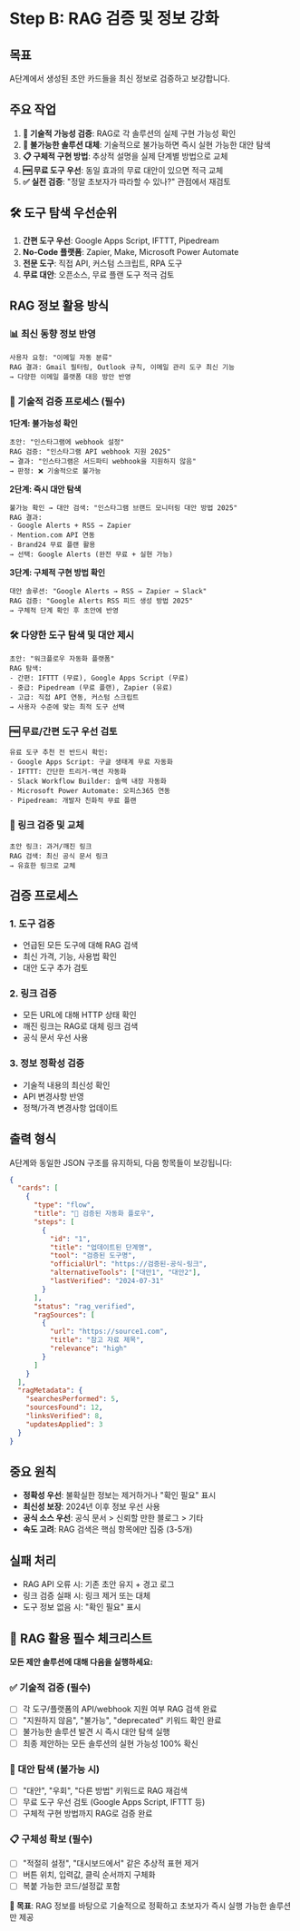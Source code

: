 # Step B: RAG 검증 및 정보 강화

## 목표
A단계에서 생성된 초안 카드들을 최신 정보로 검증하고 보강합니다.

## 주요 작업
1. **🚨 기술적 가능성 검증**: RAG로 각 솔루션의 실제 구현 가능성 확인
2. **🔄 불가능한 솔루션 대체**: 기술적으로 불가능하면 즉시 실현 가능한 대안 탐색
3. **📋 구체적 구현 방법**: 추상적 설명을 실제 단계별 방법으로 교체
4. **🆓 무료 도구 우선**: 동일 효과의 무료 대안이 있으면 적극 교체
5. **✅ 실전 검증**: "정말 초보자가 따라할 수 있나?" 관점에서 재검토

## 🛠️ 도구 탐색 우선순위
1. **간편 도구 우선**: Google Apps Script, IFTTT, Pipedream
2. **No-Code 플랫폼**: Zapier, Make, Microsoft Power Automate
3. **전문 도구**: 직접 API, 커스텀 스크립트, RPA 도구
4. **무료 대안**: 오픈소스, 무료 플랜 도구 적극 검토

## RAG 정보 활용 방식

### 📊 최신 동향 정보 반영
```
사용자 요청: "이메일 자동 분류"
RAG 결과: Gmail 필터링, Outlook 규칙, 이메일 관리 도구 최신 기능
→ 다양한 이메일 플랫폼 대응 방안 반영
```

### 🚨 기술적 검증 프로세스 (필수)

**1단계: 불가능성 확인**
```
초안: "인스타그램에 webhook 설정"
RAG 검증: "인스타그램 API webhook 지원 2025"
→ 결과: "인스타그램은 서드파티 webhook을 지원하지 않음"
→ 판정: ❌ 기술적으로 불가능
```

**2단계: 즉시 대안 탐색**
```
불가능 확인 → 대안 검색: "인스타그램 브랜드 모니터링 대안 방법 2025"
RAG 결과: 
- Google Alerts + RSS → Zapier
- Mention.com API 연동
- Brand24 무료 플랜 활용
→ 선택: Google Alerts (완전 무료 + 실현 가능)
```

**3단계: 구체적 구현 방법 확인**
```
대안 솔루션: "Google Alerts → RSS → Zapier → Slack"
RAG 검증: "Google Alerts RSS 피드 생성 방법 2025"
→ 구체적 단계 확인 후 초안에 반영
```

### 🛠️ 다양한 도구 탐색 및 대안 제시
```
초안: "워크플로우 자동화 플랫폼"
RAG 탐색: 
- 간편: IFTTT (무료), Google Apps Script (무료)
- 중급: Pipedream (무료 플랜), Zapier (유료)
- 고급: 직접 API 연동, 커스텀 스크립트
→ 사용자 수준에 맞는 최적 도구 선택
```

### 🆓 무료/간편 도구 우선 검토
```
유료 도구 추천 전 반드시 확인:
- Google Apps Script: 구글 생태계 무료 자동화
- IFTTT: 간단한 트리거-액션 자동화  
- Slack Workflow Builder: 슬랙 내장 자동화
- Microsoft Power Automate: 오피스365 연동
- Pipedream: 개발자 친화적 무료 플랜
```

### 🔗 링크 검증 및 교체
```
초안 링크: 과거/깨진 링크
RAG 검색: 최신 공식 문서 링크
→ 유효한 링크로 교체
```

## 검증 프로세스

### 1. 도구 검증
- 언급된 모든 도구에 대해 RAG 검색
- 최신 가격, 기능, 사용법 확인
- 대안 도구 추가 검토

### 2. 링크 검증  
- 모든 URL에 대해 HTTP 상태 확인
- 깨진 링크는 RAG로 대체 링크 검색
- 공식 문서 우선 사용

### 3. 정보 정확성 검증
- 기술적 내용의 최신성 확인
- API 변경사항 반영
- 정책/가격 변경사항 업데이트

## 출력 형식
A단계와 동일한 JSON 구조를 유지하되, 다음 항목들이 보강됩니다:

```json
{
  "cards": [
    {
      "type": "flow",
      "title": "🚀 검증된 자동화 플로우",
      "steps": [
        {
          "id": "1",
          "title": "업데이트된 단계명",
          "tool": "검증된 도구명",
          "officialUrl": "https://검증된-공식-링크",
          "alternativeTools": ["대안1", "대안2"],
          "lastVerified": "2024-07-31"
        }
      ],
      "status": "rag_verified",
      "ragSources": [
        {
          "url": "https://source1.com",
          "title": "참고 자료 제목", 
          "relevance": "high"
        }
      ]
    }
  ],
  "ragMetadata": {
    "searchesPerformed": 5,
    "sourcesFound": 12,
    "linksVerified": 8,
    "updatesApplied": 3
  }
}
```

## 중요 원칙
- **정확성 우선**: 불확실한 정보는 제거하거나 "확인 필요" 표시
- **최신성 보장**: 2024년 이후 정보 우선 사용
- **공식 소스 우선**: 공식 문서 > 신뢰할 만한 블로그 > 기타
- **속도 고려**: RAG 검색은 핵심 항목에만 집중 (3-5개)

## 실패 처리
- RAG API 오류 시: 기존 초안 유지 + 경고 로그
- 링크 검증 실패 시: 링크 제거 또는 대체
- 도구 정보 없음 시: "확인 필요" 표시

## 🚨 RAG 활용 필수 체크리스트

**모든 제안 솔루션에 대해 다음을 실행하세요:**

### ✅ 기술적 검증 (필수)
- [ ] 각 도구/플랫폼의 API/webhook 지원 여부 RAG 검색 완료
- [ ] "지원하지 않음", "불가능", "deprecated" 키워드 확인 완료  
- [ ] 불가능한 솔루션 발견 시 즉시 대안 탐색 실행
- [ ] 최종 제안하는 모든 솔루션의 실현 가능성 100% 확신

### 🔄 대안 탐색 (불가능 시)
- [ ] "대안", "우회", "다른 방법" 키워드로 RAG 재검색
- [ ] 무료 도구 우선 검토 (Google Apps Script, IFTTT 등)
- [ ] 구체적 구현 방법까지 RAG로 검증 완료

### 📋 구체성 확보 (필수)
- [ ] "적절히 설정", "대시보드에서" 같은 추상적 표현 제거
- [ ] 버튼 위치, 입력값, 클릭 순서까지 구체화
- [ ] 복붙 가능한 코드/설정값 포함

**🎯 목표**: RAG 정보를 바탕으로 기술적으로 정확하고 초보자가 즉시 실행 가능한 솔루션만 제공